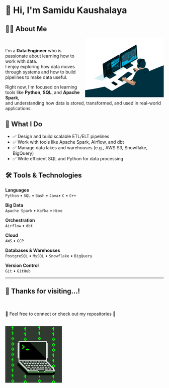 # 👋 Hi, I'm Samidu Kaushalaya <br>

## 👨‍💻 About Me
<img src="https://raw.githubusercontent.com/samidukushalaya/samidukushalaya/main/assets/pictrue1.gif" width="250" align="right" />

<br>

I'm a **Data Engineer** who is passionate about learning how to work with data.  
I enjoy exploring how data moves through systems and how to build pipelines to make data useful.  

Right now, I'm focused on learning tools like **Python**, **SQL**, and **Apache Spark**,  
and understanding how data is stored, transformed, and used in real-world applications.
<br>
## 🚀 What I Do

- ✅ Design and build scalable ETL/ELT pipelines  
- ✅ Work with tools like Apache Spark, Airflow, and dbt  
- ✅ Manage data lakes and warehouses (e.g., AWS S3, Snowflake, BigQuery)  
- ✅ Write efficient SQL and Python for data processing  



## 🛠️ Tools & Technologies

**Languages**  
`Python` • `SQL` • `Bash` • `Java`• `C` • `C++` 

**Big Data**  
`Apache Spark` • `Kafka` • `Hive`

**Orchestration**  
`Airflow` • `dbt`

**Cloud**  
`AWS` • `GCP`

**Databases & Warehouses**  
`PostgreSQL` • `MySQL` • `Snowflake` • `BigQuery`

**Version Control**  
`Git` • `GitHub`

---
## 📡 Thanks for visiting...!
<br><br>
🚀 Feel free to connect or check out my repositories 🌳  <br> <br>

<img src="https://raw.githubusercontent.com/samidukushalaya/samidukushalaya/main/assets/pictrue2.gif" width="180">
